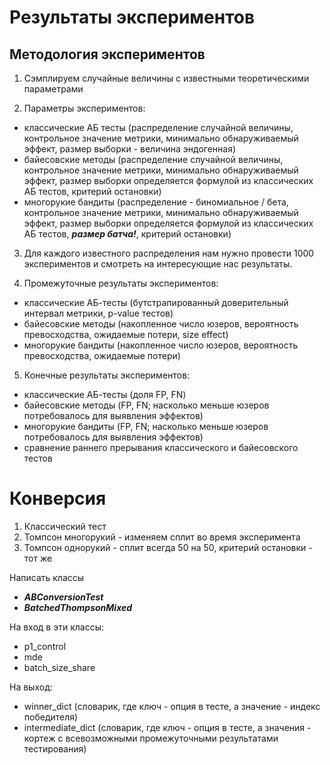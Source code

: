 # Результаты экспериментов

## Методология экспериментов

1. Сэмплируем случайные величины с известными теоретическими параметрами

2. Параметры экспериментов:
- классические АБ тесты 
(распределение случайной величины, контрольное значение метрики, 
минимально обнаруживаемый эффект, размер выборки - величина эндогенная)
- байесовские методы (распределение случайной величины, 
контрольное значение метрики, минимально обнаруживаемый эффект,
размер выборки определяется формулой из классических АБ тестов,
критерий остановки)
- многорукие бандиты (распределение - биномиальное / бета, контрольное значение метрики,
минимально обнаруживаемый эффект, размер выборки определяется формулой из классических АБ тестов,
***размер батча!***, критерий остановки)

3. Для каждого известного распределения нам нужно провести 1000 экспериментов и смотреть на 
интересующие нас результаты.

4. Промежуточные результаты экспериментов:
- классические АБ-тесты (бутстрапированный доверительный интервал метрики, p-value тестов)
- байесовские методы (накопленное число юзеров, вероятность превосходства, 
ожидаемые потери, size effect)
- многорукие бандиты (накопленное число юзеров, вероятность превосходства, ожидаемые потери)

5. Конечные результаты экспериментов:
- классические АБ-тесты (доля FP, FN)
- байесовские методы (FP, FN; насколько меньше юзеров потребовалось для выявления эффектов)
- многорукие бандиты (FP, FN; насколько меньше юзеров потребовалось для выявления эффектов)
- сравнение раннего прерывания классического и байесовского тестов


# Конверсия 

1. Классический тест
2. Томпсон многорукий - изменяем сплит во время эксперимента
3. Томпсон однорукий - сплит всегда 50 на 50, критерий остановки - тот же

Написать классы 
- ***ABConversionTest***
- ***BatchedThompsonMixed***

На вход в эти классы: 
- p1_control
- mde
- batch_size_share

На выход:
- winner_dict (словарик, где ключ - опция в тесте, а значение - индекс победителя)
- intermediate_dict (словарик, где ключ - опция в тесте, а значения - кортеж с 
всевозможными промежуточными результатами тестирования)


